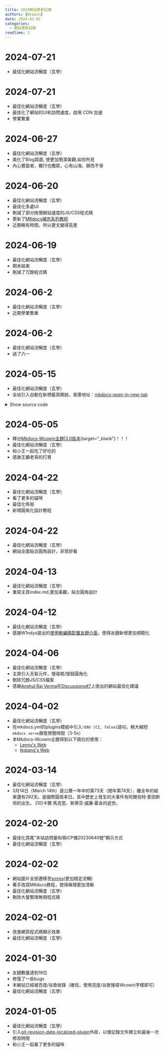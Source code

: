 ```yaml
---
title: 2024網站更新記錄
authors: [Wcowin]
date: 2024-01-01
categories:
  - 網站更新記錄
readtime: 2
---
```

## </p><h1 id="01" name="01"><strong>2024-07-21</strong></h1><p>
* 最佳化網站流暢度（玄學）


## </p><h1 id="01" name="01"><strong>2024-07-21</strong></h1><p>
* 最佳化網站流暢度（玄學）
* 最佳化了網站的UI和訪問速度，啟用 CDN 加速
* 學業繁重

## </p><h1 id="01" name="01"><strong>2024-06-27</strong></h1><p>
* 最佳化網站流暢度（玄學）
* 美化了Blog頁面, 使更加簡潔美觀,如你所見
* 內心豐盈者，獨行也獨眾，心有山海，靜而不爭


## </p><h1 id="01" name="01"><strong>2024-06-20</strong></h1><p>
* 最佳化網站流暢度（玄學）
* 最佳化多處UI
* 刪減了部分拖慢網站速度的JS/CSS程式碼
* 更新了[MKdocs補充系列教程](https://blog.csdn.net/m0_63203517/article/details/139814216?spm=1001.2014.3001.5501)
* 近期略有時間，所以更文變得高產


## </p><h1 id="01" name="01"><strong>2024-06-19</strong></h1><p>
* 最佳化網站流暢度（玄學）
* 期末結束
* 刪減了冗餘程式碼

## </p><h1 id="01" name="01"><strong>2024-06-2</strong></h1><p>
* 最佳化網站流暢度（玄學）
* 近期學業繁重

## </p><h1 id="01" name="01"><strong>2024-06-2</strong></h1><p>
* 最佳化網站流暢度（玄學）
* 過了六一

## </p><h1 id="01" name="01"><strong>2024-05-15</strong></h1><p>
* 最佳化網站流暢度（玄學）
* 全站引入自動在新標籤頁開啟，倉庫地址：[mkdocs-open-in-new-tab](https://newtab.kubaandrysek.cz/)
<details><summary>Show source code</summary>
<p>

Look at this source <a href="https://github.com/JakubAndrysek/mkdocs-open-in-new-tab/blob/main/open_in_new_tab/js/open_in_new_tab.js">open_in_new_tab.js</a>:

```js
// Description: Open external links in a new tab and PDF links in a new tab
// Source: https://jekyllcodex.org/without-plugin/new-window-fix/

//open external links in a new window
function external_new_window() {
    for(let c = document.getElementsByTagName("a"), a = 0;a < c.length;a++) {
        let b = c[a];
        if(b.getAttribute("href") && b.hostname !== location.hostname) {
            b.target = "_blank";
            b.rel = "noopener";
        }
    }
}
//open PDF links in a new window
function pdf_new_window ()
{
    if (!document.getElementsByTagName) {
      return false;
    }
    let links = document.getElementsByTagName("a");
    for (let eleLink=0; eleLink < links.length; eleLink ++) {
    if ((links[eleLink].href.indexOf('.pdf') !== -1)||(links[eleLink].href.indexOf('.doc') !== -1)||(links[eleLink].href.indexOf('.docx') !== -1)) {
        links[eleLink].onclick =
        function() {
            window.open(this.href);
            return false;
        }
    }
    }
}

function apply_rules() {
    external_new_window();
    pdf_new_window();
}

if (typeof document$ !== "undefined") {
    // compatibility with mkdocs-material's instant loading feature
    // based on code from https://github.com/timvink/mkdocs-charts-plugin
    // Copyright (c) 2021 Tim Vink - MIT License
    // fixes [Issue #2](https://github.com/JakubAndrysek/mkdocs-open-in-new-tab/issues/2)
    document$.subscribe(function() {
        apply_rules();
        console.log("Applying rules");
    })
}
```
</p>
</details>

## </p><h1 id="01" name="01"><strong>2024-05-05</strong></h1><p>
* 釋出[Mkdocs-Wcowin主題|3.0版本](https://github.com/Wcowin/Mkdocs-Wcowin/releases/tag/3.0){target=“_blank”}！！！
* 最佳化網站流暢度（玄學）
* 和小王一起吃了好吃的
* 感謝王鵬老哥的打賞

## </p><h1 id="01" name="01"><strong>2024-04-22</strong></h1><p>
* 最佳化網站流暢度（玄學）
* 看了更多的貓咪
* 最佳化佈局
* 新增圓角化設計教程

## </p><h1 id="01" name="01"><strong>2024-04-22</strong></h1><p>
* 最佳化網站流暢度（玄學）
* 網站全面貼合圓角設計，非常好看

## </p><h1 id="01" name="01"><strong>2024-04-13</strong></h1><p>
* 最佳化網站流暢度（玄學）
* 重寫主頁index.md,更加美觀，貼合圓角設計

## </p><h1 id="01" name="01"><strong>2024-04-12</strong></h1><p>
* 最佳化網站流暢度（玄學）
* 感謝W1ndys提出的[使用軟編碼配置友鏈介面](https://github.com/Wcowin/Mkdocs-Wcowin/pull/9)，使得友鏈新增更加規範化

## </p><h1 id="01" name="01"><strong>2024-04-06</strong></h1><p>
* 最佳化網站流暢度（玄學）
* 主頁引入天氣元件，搜尋框/按鈕圓角化
* 刪除冗餘JS/CSS檔案
* 感謝[Anshul Raj Verma](https://arv-anshul.github.io/)在[Discussions#7](https://github.com/Wcowin/Wcowin.github.io/discussions/7)上提出的網站最佳化建議


## </p><h1 id="01" name="01"><strong>2024-04-02</strong></h1><p>
* 最佳化網站流暢度（玄學）
* 在mkdocs.yml的plugins模組中引入`!ENV [CI, false]`語句，極大縮短`mkdocs serve`靜態預覽時間（3-5s）
* 本Mkdocs-Wcowin主題得到以下兩位的使用：
    - [Lenny's Web](https://lennychen.top) 
    - [tkqtang's Web](https://tkqtang.site/)

## </p><h1 id="01" name="01"><strong>2024-03-14</strong></h1><p>
* 最佳化網站流暢度（玄學）
* 3月14日（March 14th）是公曆一年中的第73天（閏年第74天），離全年的結束還有292天。是國際圓周率日。其中歷史上發生的大事件有阿爾伯特·愛因斯坦的出生。 [10]卡爾·馬克思、斯蒂芬·威廉·霍金的逝世。

## </p><h1 id="01" name="01"><strong>2024-02-20</strong></h1><p>
* 最佳化頁尾“本站訪問量和萌ICP備20230640號”顯示方式
* 最佳化網站流暢度（玄學）

## </p><h1 id="01" name="01"><strong>2024-02-02</strong></h1><p>
* 網站圖片全部遷移至[smms](https://smms.app/)(更加穩定流暢)
* 著手改寫MKdocs教程，使得條理更加清晰
* 最佳化網站流暢度（玄學）
* 刪除大量繁瑣無用程式碼

## </p><h1 id="01" name="01"><strong>2024-02-01</strong></h1><p>
* 改進網頁程式碼顯示效果
* 最佳化網站流暢度（玄學）

## </p><h1 id="01" name="01"><strong>2024-01-30</strong></h1><p>
* 友鏈數量達到16位
* 修復了一些bugs
* 本網站已經被百度/谷歌收錄（確信，使用百度/谷歌搜尋Wcowin字樣即可）
* 最佳化網站流暢度（玄學）

## </p><h1 id="01" name="01"><strong>2024-01-05</strong></h1><p>
* 最佳化網站流暢度（玄學）
* 引入[git-revision-date-localized-plugin](https://timvink.github.io/mkdocs-git-revision-date-localized-plugin/)外掛，以便記錄文件建立和最後一次修改時間
* 和小王一起看了更多的貓咪  

